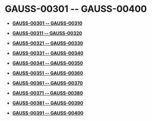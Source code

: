 # GAUSS-00301 -- GAUSS-00400<a name="EN-US_TOPIC_0302073636"></a>

-   **[GAUSS-00301 -- GAUSS-00310](gauss-00301----gauss-00310.md)**  

-   **[GAUSS-00311 -- GAUSS-00320](gauss-00311----gauss-00320.md)**  

-   **[GAUSS-00321 -- GAUSS-00330](gauss-00321----gauss-00330.md)**  

-   **[GAUSS-00331 -- GAUSS-00340](gauss-00331----gauss-00340.md)**  

-   **[GAUSS-00341 -- GAUSS-00350](gauss-00341----gauss-00350.md)**  

-   **[GAUSS-00351 -- GAUSS-00360](gauss-00351----gauss-00360.md)**  

-   **[GAUSS-00361 -- GAUSS-00370](gauss-00361----gauss-00370.md)**  

-   **[GAUSS-00371 -- GAUSS-00380](gauss-00371----gauss-00380.md)**  

-   **[GAUSS-00381 -- GAUSS-00390](gauss-00381----gauss-00390.md)**  

-   **[GAUSS-00391 -- GAUSS-00400](gauss-00391----gauss-00400.md)**  


